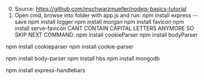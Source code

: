 0. Source:
https://github.com/mschwarzmueller/nodejs-basics-tutorial
1. Open cmd, browse into folder with app.js and run:
npm install express --save
npm install logger
npm install morgan
npm install favicon
npm install serve-favicon
CANT CONTAIN CAPITAL LETTERS ANYMORE SO SKIP NEXT COMMAND:
npm install cookieParser
npm install bodyParser

npm install cookieparser
npm install cookie-parser

npm install body-parser
npm install hbs
npm install mongodb

npm install express-handlebars